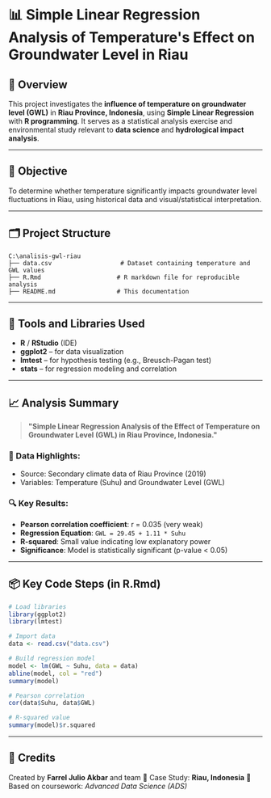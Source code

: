 # 📊 Simple Linear Regression Analysis of Temperature's Effect on Groundwater Level in Riau

## 🧠 Overview

This project investigates the **influence of temperature on groundwater level (GWL)** in **Riau Province, Indonesia**, using **Simple Linear Regression** with **R programming**. It serves as a statistical analysis exercise and environmental study relevant to **data science** and **hydrological impact analysis**.

---

## 🎯 Objective

To determine whether temperature significantly impacts groundwater level fluctuations in Riau, using historical data and visual/statistical interpretation.

---

## 🗂️ Project Structure

```
C:\analisis-gwl-riau
├── data.csv                   # Dataset containing temperature and GWL values
├── R.Rmd                     # R markdown file for reproducible analysis
├── README.md                 # This documentation
```

---

## 🧰 Tools and Libraries Used

* **R** / **RStudio** (IDE)
* **ggplot2** – for data visualization
* **lmtest** – for hypothesis testing (e.g., Breusch-Pagan test)
* **stats** – for regression modeling and correlation

> 

---

## 📈 Analysis Summary

> **"Simple Linear Regression Analysis of the Effect of Temperature on Groundwater Level (GWL) in Riau Province, Indonesia."**

### 📌 Data Highlights:

* Source: Secondary climate data of Riau Province (2019)
* Variables: Temperature (Suhu) and Groundwater Level (GWL)

### 🔍 Key Results:

* **Pearson correlation coefficient**: r = 0.035 (very weak)
* **Regression Equation**: `GWL = 29.45 + 1.11 * Suhu`
* **R-squared**: Small value indicating low explanatory power
* **Significance**: Model is statistically significant (p-value < 0.05)

---

## 📦 Key Code Steps (in R.Rmd)

```r
# Load libraries
library(ggplot2)
library(lmtest)

# Import data
data <- read.csv("data.csv")

# Build regression model
model <- lm(GWL ~ Suhu, data = data)
abline(model, col = "red")
summary(model)

# Pearson correlation
cor(data$Suhu, data$GWL)

# R-squared value
summary(model)$r.squared
```

---

## 🧠 Credits

Created by **Farrel Julio Akbar** and team
📍 Case Study: **Riau, Indonesia**
📘 Based on coursework: *Advanced Data Science (ADS)*
